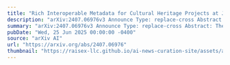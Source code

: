```yaml
---
title: "Rich Interoperable Metadata for Cultural Heritage Projects at Jagiellonian University"
description: "arXiv:2407.06976v3 Announce Type: replace-cross Abstract: The rich metadata created nowadays for objects stored in libraries has nowhere to be stored, because core standards, namely MARC 21 and Dublin Core, are not flexible enough. The aim of this paper is to summarize our work-in-progress on tackling this problem in research on cultural heritage objects at the Jagiellonian University (JU). We compared the objects' metadata currently being collected at the JU (with examples of manuscript, placard, and obituary) with five widespread metadata standards used by the cultural heritage community: Dublin Core, EAD, MODS, EDM and Digital Scriptorium. Our preliminary results showed that mapping between them is indeed problematic, but we identified requirements that should be followed in further work on the JU cultural heritage metadata schema in order to achieve maximum interoperability. As we move forward, based on the successive versions of the conceptual model, we will conduct experiments to validate the practical feasibility of these mappings and the degree to which the proposed model will actually enable integration with data in these various metadata formats."
summary: "arXiv:2407.06976v3 Announce Type: replace-cross Abstract: The rich metadata created nowadays for objects stored in libraries has nowhere to be stored, because core standards, namely MARC 21 and Dublin Core, are not flexible enough. The aim of this paper is to summarize our work-in-progress on tackling this problem in research on cultural heritage objects at the Jagiellonian University (JU). We compared the objects' metadata currently being collected at the JU (with examples of manuscript, placard, and obituary) with five widespread metadata standards used by the cultural heritage community: Dublin Core, EAD, MODS, EDM and Digital Scriptorium. Our preliminary results showed that mapping between them is indeed problematic, but we identified requirements that should be followed in further work on the JU cultural heritage metadata schema in order to achieve maximum interoperability. As we move forward, based on the successive versions of the conceptual model, we will conduct experiments to validate the practical feasibility of these mappings and the degree to which the proposed model will actually enable integration with data in these various metadata formats."
pubDate: "Wed, 25 Jun 2025 00:00:00 -0400"
source: "arXiv AI"
url: "https://arxiv.org/abs/2407.06976"
thumbnail: "https://raisex-llc.github.io/ai-news-curation-site/assets/arxiv.png"
---
```


